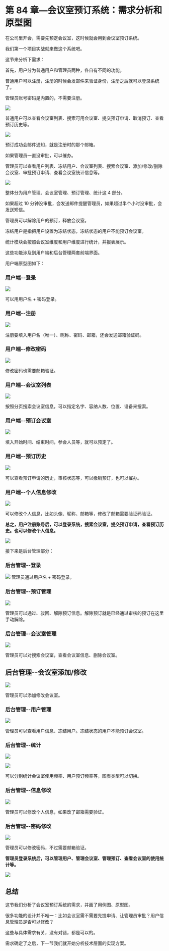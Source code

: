 ﻿---
tag:
  - nestjs
tags:
  - nestjs通关秘籍
categories:
  - node
recommend: 84
---

# 第 84 章—会议室预订系统：需求分析和原型图

在公司里开会，需要先预定会议室，这时候就会用到会议室预订系统。

我们第一个项目实战就来做这个系统吧。

这节来分析下需求：

首先，用户分为普通用户和管理员两种，各自有不同的功能。

普通用户可以注册，注册的时候会发邮件来验证身份，注册之后就可以登录系统了。

管理员账号密码是内置的，不需要注册。

![](//liushuaiyang.oss-cn-shanghai.aliyuncs.com/nest-docs/image/第84章-1.png)

普通用户可以查看会议室列表、搜索可用会议室、提交预订申请、取消预订、查看预订历史等。

![](//liushuaiyang.oss-cn-shanghai.aliyuncs.com/nest-docs/image/第84章-2.png)

预订成功会邮件通知，就是注册时的那个邮箱。

如果管理员一直没审批，可以催办。

管理员可以查看用户列表、冻结用户、会议室列表、搜索会议室、添加/修改/删除会议室、审批预订申请、查看会议室统计信息等。

![](//liushuaiyang.oss-cn-shanghai.aliyuncs.com/nest-docs/image/第84章-3.png)

整体分为用户管理、会议室管理、预订管理、统计这 4 部分。

如果超过 10 分钟没审批，会发送邮件提醒管理员，如果超过半个小时没审批，会发送短信。

管理员可以解除用户的预订，释放会议室。

冻结用户是指把用户设置为冻结状态，冻结状态的用户不能预订会议室。

统计模块会按照会议室维度和用户维度进行统计，并报表展示。

这些功能涉及到用户端和后台管理两套前端界面。

用户端原型图如下：

### 用户端--登录

![](//liushuaiyang.oss-cn-shanghai.aliyuncs.com/nest-docs/image/第84章-4.png)

可以用用户名 + 密码登录。

### 用户端--注册

![](//liushuaiyang.oss-cn-shanghai.aliyuncs.com/nest-docs/image/第84章-5.png)

注册要填入用户名（唯一）、昵称、密码、邮箱，还会发送邮箱验证码。

### 用户端--修改密码

![](//liushuaiyang.oss-cn-shanghai.aliyuncs.com/nest-docs/image/第84章-6.png)

修改密码也需要邮箱验证。

### 用户端--会议室列表

![](//liushuaiyang.oss-cn-shanghai.aliyuncs.com/nest-docs/image/第84章-7.png)

按照分页搜索会议室信息，可以指定名字、容纳人数、位置、设备来搜索。

### 用户端--预订会议室

![](//liushuaiyang.oss-cn-shanghai.aliyuncs.com/nest-docs/image/第84章-8.png)

填入开始时间、结束时间，参会人员等，就可以预定了。

### 用户端--预订历史

![](//liushuaiyang.oss-cn-shanghai.aliyuncs.com/nest-docs/image/第84章-9.png)

可以查看预订申请的历史，审核状态等，可以撤销预订，也可以催办。

### 用户端--个人信息修改

![](//liushuaiyang.oss-cn-shanghai.aliyuncs.com/nest-docs/image/第84章-10.png)

可以修改个人信息，比如头像、昵称、邮箱等，修改了邮箱需要验证码验证。

**总之，用户注册账号后，可以登录系统，搜索会议室，提交预订申请，查看预订历史。也可以修改个人信息。**

![](//liushuaiyang.oss-cn-shanghai.aliyuncs.com/nest-docs/image/第84章-11.png)

接下来是后台管理部分：

### 后台管理--登录

![](//liushuaiyang.oss-cn-shanghai.aliyuncs.com/nest-docs/image/第84章-12.png)
管理员通过用户名 + 密码登录。

### 后台管理--预订管理

![](//liushuaiyang.oss-cn-shanghai.aliyuncs.com/nest-docs/image/第84章-13.png)

管理员可以通过、驳回、解除预订信息。解除预订就是已经通过审核的预订在这里手动解除。

### 后台管理--会议室管理

![](//liushuaiyang.oss-cn-shanghai.aliyuncs.com/nest-docs/image/第84章-14.png)

管理员可以对搜索会议室，查看会议室信息、删除会议室。

## 后台管理--会议室添加/修改

![](//liushuaiyang.oss-cn-shanghai.aliyuncs.com/nest-docs/image/第84章-15.png)

管理员可以添加修改会议室。

### 后台管理--用户管理

![](//liushuaiyang.oss-cn-shanghai.aliyuncs.com/nest-docs/image/第84章-16.png)

管理员可以查看用户信息、冻结用户。冻结状态的用户不能预订会议室。

### 后台管理--统计

![](//liushuaiyang.oss-cn-shanghai.aliyuncs.com/nest-docs/image/第84章-17.png)

![](//liushuaiyang.oss-cn-shanghai.aliyuncs.com/nest-docs/image/第84章-18.png)

可以分别统计会议室使用频率、用户预订频率等，图表类型可以切换。

### 后台管理--信息修改

![](//liushuaiyang.oss-cn-shanghai.aliyuncs.com/nest-docs/image/第84章-19.png)

管理员可以修改个人信息，如果改了邮箱需要验证。

### 后台管理--密码修改

![](//liushuaiyang.oss-cn-shanghai.aliyuncs.com/nest-docs/image/第84章-20.png)

管理员可以修改密码，不过需要邮箱验证。

**管理员登录系统后，可以管理用户、管理会议室、管理预订、查看会议室的使用统计等。**

![](//liushuaiyang.oss-cn-shanghai.aliyuncs.com/nest-docs/image/第84章-21.png)

## 总结

这节我们分析了会议室预订系统的需求，并画了用例图、原型图。

很多功能的设计并不唯一：比如会议室需不需要先提申请、让管理员审批？用户信息管理员是否可以修改？

这些与具体需求有关，没有对错，都是可以的。

需求确定了之后，下一节我们就开始分析技术层面的实现方案。
